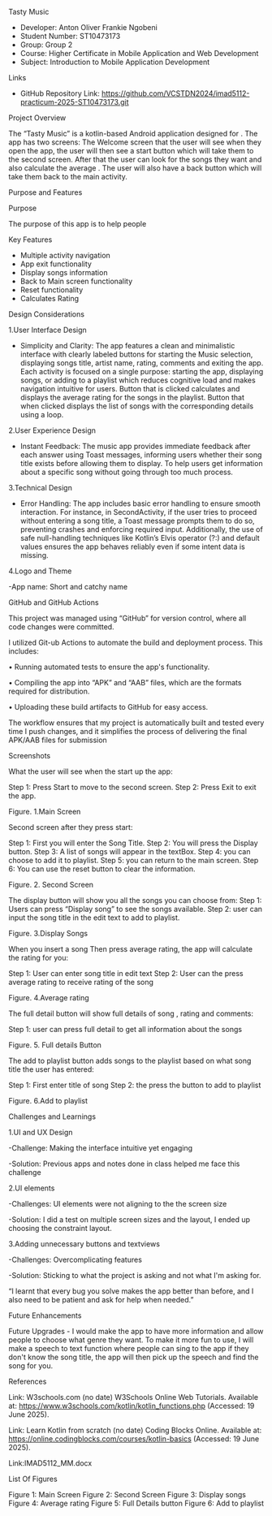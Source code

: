 Tasty Music

- Developer: Anton Oliver Frankie Ngobeni
- Student Number: ST10473173
- Group: Group 2
- Course: Higher Certificate in Mobile Application and Web Development 
- Subject: Introduction to Mobile Application Development 
 
 Links

- GitHub Repository Link: https://github.com/VCSTDN2024/imad5112-practicum-2025-ST10473173.git 


Project Overview

The “Tasty Music” is a kotlin-based Android application designed for . The app has two screens: The Welcome screen that the user will see when they open the app, the user will then see a start button which will take them to the second screen. After that the user can look for the songs they want and also calculate the average . The user will also have a back button which will take them back to the main activity.

Purpose and Features

Purpose

The purpose of this app is to help people  

Key Features 

- Multiple activity navigation
- App exit functionality
- Display songs information
- Back to Main screen functionality
- Reset functionality
- Calculates Rating


Design Considerations


1.User Interface Design

- Simplicity and Clarity: The app features a clean and minimalistic interface with clearly labeled buttons for starting the Music selection, displaying songs title, artist name, rating, comments and exiting the app. Each activity is focused on a single purpose: starting the app, displaying songs, or adding to a playlist which reduces cognitive load and makes navigation intuitive for users. Button that is clicked calculates and displays the average rating for the songs in the playlist. Button that when clicked displays the list of songs with the corresponding details using a loop. 

2.User Experience Design

- Instant Feedback: The music app provides immediate feedback after each answer using Toast messages, informing users whether their song title exists before allowing them to display. To help users get information about a specific song without going through too much process. 

3.Technical Design

- Error Handling: The app includes basic error handling to ensure smooth interaction. For instance, in SecondActivity, if the user tries to proceed without entering a song title, a Toast message prompts them to do so, preventing crashes and enforcing required input. Additionally, the use of safe null-handling techniques like Kotlin’s Elvis operator (?:) and default values ensures the app behaves reliably even if some intent data is missing.

4.Logo and Theme

-App name: Short and catchy name 


GitHub and GitHub Actions

This project was managed using “GitHub” for version control, where all code changes were committed.

I utilized Git-ub Actions to automate the build and deployment process. This includes:

• Running automated tests to ensure the app's functionality.

• Compiling the app into “APK” and “AAB” files, which are the formats required for distribution.

• Uploading these build artifacts to GitHub for easy access.


The workflow ensures that my project is automatically built and tested every time I push changes, and it simplifies the process of delivering the final APK/AAB files for submission

Screenshots

What the user will see when the start up the app: 

Step 1: Press Start to move to the second screen.
Step 2: Press Exit to exit the app.



Figure. 1.Main Screen





Second screen after they press start:

Step 1: First you will enter the Song Title.
Step 2: You will press the Display button.
Step 3: A list of songs will appear in the textBox.
Step 4: you can choose to add it to playlist.
Step 5: you can return to the main screen.
Step 6: You can use the reset button to clear the information.


Figure. 2. Second Screen





The display button will show you all the songs you can choose from:
Step 1: Users can press “Display song” to see the songs available.
Step 2: user can input the song title in the edit text to add to playlist.


Figure. 3.Display Songs









When you insert a song Then press average rating, the app will calculate the rating for you:

Step 1: User can enter song title in edit text
Step 2: User can the press average rating to receive rating of the song 

Figure. 4.Average rating






 The full detail button will show full details of song , rating and comments:

Step 1: user can press full detail to get all information about the songs

Figure. 5. Full details Button 




The add to playlist button adds songs to the playlist based on what song title the user has entered:

Step 1: First enter title of song 
Step 2: the press the button to add to playlist

Figure. 6.Add to playlist

Challenges and Learnings 

1.UI and UX Design

-Challenge: Making the interface intuitive yet engaging

-Solution: Previous apps and notes done in class helped me face this challenge

2.UI elements

-Challenges: UI elements were not aligning to the the screen size

-Solution: I did a test on multiple screen sizes and the layout, I ended up choosing the constraint layout.

3.Adding unnecessary buttons and textviews

-Challenges: Overcomplicating features 

-Solution: Sticking to what the project is asking and not what I'm asking for.


“I learnt that every bug you solve makes the app better than before, and I also need to be patient and ask for help when needed.”

Future Enhancements

Future Upgrades -  I would make the app to have more information and allow people to choose what genre they want. To make it more fun to use, I will make a speech to text function where people can sing to the app if they don't know the song title, the app will then pick up the speech and find the song for you.

References 

Link: W3schools.com (no date) W3Schools Online Web Tutorials. Available at: https://www.w3schools.com/kotlin/kotlin_functions.php (Accessed: 19 June 2025). 

Link: Learn Kotlin from scratch (no date) Coding Blocks Online. Available at: https://online.codingblocks.com/courses/kotlin-basics (Accessed: 19 June 2025).

Link:IMAD5112_MM.docx 

List Of Figures

Figure 1: Main Screen
Figure 2: Second Screen
Figure 3: Display songs
Figure 4: Average rating 
Figure 5: Full Details button
Figure 6: Add to playlist

